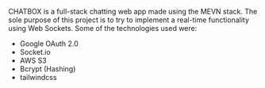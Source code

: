 CHATBOX is a full-stack chatting web app made using the MEVN stack. The sole purpose of this project is to try to implement a real-time functionality using Web Sockets. Some of the technologies used were:

- Google OAuth 2.0
- Socket.io
- AWS S3
- Bcrypt (Hashing)
- tailwindcss
